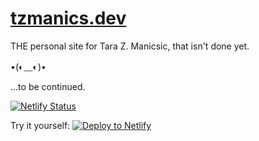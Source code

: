 # [tzmanics.dev](https://tzmanics.dev/)

THE personal site for Tara Z. Manicsic, that isn't done yet.

•(◐﹏◐)•


...to be continued.

[![Netlify Status](https://api.netlify.com/api/v1/badges/af1d75e7-52cc-4a0b-ac9f-4cebc4b7b35a/deploy-status)](https://app.netlify.com/sites/tzmanics-dev/deploys)  

Try it yourself:
[![Deploy to Netlify](https://www.netlify.com/img/deploy/button.svg)](https://app.netlify.com/start/deploy?repository=https://github.com/tzmanics/tzmanics.dev)
